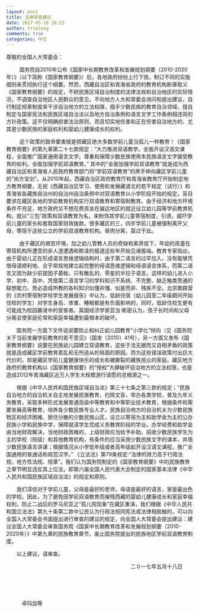 ```yaml
---
layout: post
title: 法律审查建议
date: 2017-05-18 16:22
author: trimleng
comments: true
categories: 中文
---
```

尊敬的全国人大常委会：

<span style="font-weight: 400;">         国务院自2010年公布《国家中长期教育改革和发展规划纲要（2010-2020年）》（以下简称《国家教育纲要》）后，各地政府纷纷上行下效，制订不同的实施细则来贯彻执行这个纲要。然而，西藏自治区和青海省政府的教育机构断章取义《国家教育纲要》的规定，不顾民族区域自治制度的法律法规和自治地区的实际情况，不调查自治地区人民群众的意见，不向地方人大和常委会询问和提出建议，自行制定规章制度来干涉自治地方的立法权限，插手少数民族的教育自治领域，擅自制定与国家宪法和民族区域自治法以及地方自治条例和语言文字工作条例相违背的方针政策。这不仅明确损害法治原则，而且切实地伤害和正在伤害自治地方的、尤其是少数民族的家庭权利和婴幼儿健康成长的权利。</span><!--more-->

<!--more-->

<span style="font-weight: 400;">         这个政策的致命要害就是把藏区绝大多数学前儿童当孤儿一样教育！《国家教育纲要》的第九章第二十七款规定：“大力推进双语教学。全面开设汉语文课程，全面推广国家通用语言文字。尊重和保障少数民族使用本民族语言文字接受教育的权利。全面加强学前双语教育。” 其中的“全面加强学前双语教育”就是成为西藏自治区和青海省人民政府教育部门将“学前双语教育”的黑手伸向藏区学前儿童的“尚方宝剑”。从2010年起，西藏自治区政府教育厅和青海省教育厅开始制定地方教育纲要，无视《西藏自治区学习、使用和发展藏语文的若干规定（试行）》和青海省各藏族自治州的自治州自治条例中对双语教育以小学阶段开始的规定，盲目要求在藏区各地的学前教育机构实行双语教育和寄宿制教育。由于经济和地方环境条件不充足，地方政府又不想花费资金在偏远地区的就近设立幼儿园等学前教育机构，就以“三包”政策和双语教育为名，来粉饰其学前儿童寄宿制度，引诱，威吓学前儿童的家长和套取国家财政拨款。很多藏区的三，四岁学前儿童被强制离开父母，寄宿于这些公立的学前双语教育机构。骨肉分离，莫过于此。</span>

<span style="font-weight: 400;">         由于藏区的艰苦环境，加之幼儿管教人员的奇缺和素质低下，年幼的孩童在寄宿机构所遭受的非人道遭遇和欺凌的报道这些年开始见诸报端。教育专家指出，由于婴幼儿正在形成语言思维逻辑结构时，由于第二语言的过早加入，没有能够凭借母语顺利地、合乎常规地建立起完整的母语思维逻辑和母语语言体系，而第二语言又因为缺少前提因子基础，只有散乱的、零星的半拉子语言。这样的幼儿进入小学、初中、高中，凭借第二语言学习的学科知识不系统、不完整、缺乏触类旁通的联想能力，势必造成所教的各科知识似懂非懂、似是而非、残疾不全。北京歌路营的《农村寄宿制学校学生发展报告》中认为，低龄住宿（幼儿园至二年级期间开始住校的学生）对学生身高、体重、睡眠都是有负面影响的。同时，低龄住校生更有可能成为校园霸凌中的受害者。英国经济学家亚当·斯密认为，孩子长时间和父母分离会使家庭伦常和家庭幸福遭到最根本的破坏。</span>

<span style="font-weight: 400;">       国务院一方面下文件说说要防止和纠正幼儿园教育“小学化”倾向（见《国务院关于当前发展学前教育的若干意见》（国发〔2010〕41号），另一方面又发布《国家教育纲要》说要在民族幼儿园建立双语教育，这些于法无据而又自相矛盾的政策就是造成藏区学前教育紊乱和无所适从的局面的原因。而为这些错误政策付出巨大代价的，却是藏区学前儿童健康快乐的成长和被撕裂的藏族民众的家庭。藏区地方政府的教育机构以《国家教育纲要》的“授权”大肆破坏自治地方的立法权限，也是造成2012年青海藏区近万人学生大规模游行请愿的总根源之一。</span>

<span style="font-weight: 400;">　　根据《中华人民共和国民族区域自治法》第三十七条之第三款的规定；“民族自治地方的自治机关自主地发展民族教育，扫除文盲，举办各类学校，普及九年义务教育，采取多种形式发展普通高级中等教育和中等职业技术教育，根据条件和需要发展高等教育，培养各少数民族专业人才。民族自治地方的自治机关为少数民族牧区和经济困难、居住分散的少数民族山区，设立以寄宿为主和助学金为主的公办民族小学和民族中学，保障就读学生完成义务教育阶段的学业。办学经费和助学金由当地财政解决，当地财政困难的，上级财政应当给予补助。招收少数民族学生为主的学校（班级）和其他教育机构，有条件的应当采用少数民族文字的课本，并用少数民族语言讲课；根据情况从小学低年级或者高年级起开设汉语文课程，推广全国通用的普通话和规范汉字。” 《立法法》第79条规定:“法律的效力高于行政法规、地方性法规、规章”。我们认为国务院制定的《国家教育纲要》中的民族教育之章节明显违反其上位法，即第六届全国人民代表大会制定的国家基本法律《中华人民共和国民族区域自治法》的规定和原则。</span>

<span style="font-weight: 400;">　　我们深信对于学前儿童，父母是最好的老师，母语是最好的语言，家是最出色的学校。因此，为了避免因学前双语教育而摧残西藏的婴幼儿健康成长和家庭幸福权利，防止二战后的罗马尼亚之“孤儿院现象”在藏区重演，我们根据《中华人民共和国立法法》第九十条第二款中公民认为行政法规同宪法或法律相抵触的，可以向全国人大常委会书面提出进行审查的建议的规定，向全国人大常委会提出建议：建议全国人大常委会审查国务院《国家中长期教育改革和发展规划纲要（2010-2020年）》中第九章的民族教育章节，废止国务院提出的民族地区学前双语教育制度。</span>

<span style="font-weight: 400;">　　以上建议，请审查。</span>

<span style="font-weight: 400;">　　　　　　　　　　　　　　　　　　　　　　　　二０一七年五月十八日</span>

&nbsp;

<span style="font-weight: 400;">　　　　　　</span>

<span style="font-weight: 400;">　　　卓玛加等</span>
